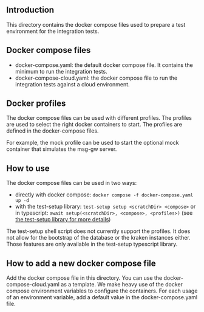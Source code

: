 ## Introduction

This directory contains the docker compose files used to prepare a test environment for the integration tests.

## Docker compose files

* docker-compose.yaml: the default docker compose file. It contains the minimum to run the integration tests.
* docker-compose-cloud.yaml: the docker compose file to run the integration tests against a cloud environment.

## Docker profiles

The docker compose files can be used with different profiles. The profiles are used to select the right docker containers to start. The profiles are defined in the docker-compose files.

For example, the mock profile can be used to start the optional mock container that simulates the msg-gw server.

## How to use

The docker compose files can be used in two ways:

* directly with docker compose: `docker compose -f docker-compose.yaml up -d`
* with the test-setup library: `test-setup setup <scratchDir> <compose>` or in typescript: `await setup(<scratchDir>, <compose>, <profiles>)` (see [the test-setup library for more details](./lib/ts/README.md))

The test-setup shell script does not currently support the profiles. It does not allow for the bootstrap of the database or the kraken instances either. Those features are only available in the test-setup typescript library.

## How to add a new docker compose file

Add the docker compose file in this directory. You can use the docker-compose-cloud.yaml as a template. We make heavy use of the docker compose environment variables to configure the containers.
For each usage of an environment variable, add a default value in the docker-compose.yaml file.
